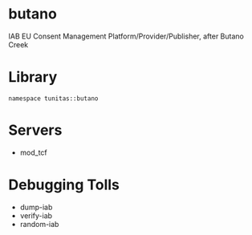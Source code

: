 # butano
IAB EU Consent Management Platform/Provider/Publisher, after Butano Creek

# Library

`namespace tunitas::butano`

# Servers

* mod_tcf

# Debugging Tolls

* dump-iab
* verify-iab
* random-iab

